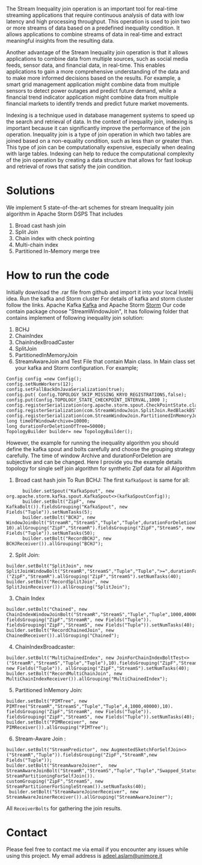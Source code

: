 The Stream Inequality join operation is an important tool for real-time streaming applications that require continuous analysis of data with low latency and high processing throughput. This operation is used to join two or more streams of data based on a predefined inequality condition. It allows applications to combine streams of data in real-time and extract meaningful insights from the resulting data.

Another advantage of the Stream Inequality join operation is that it allows applications to combine data from multiple sources, such as social media feeds, sensor data, and financial data, in real-time. This enables applications to gain a more comprehensive understanding of the data and to make more informed decisions based on the results. For example, a smart grid management application might combine data from multiple sensors to detect power outages and predict future demand, while a financial trend indicator application might combine data from multiple financial markets to identify trends and predict future market movements.

Indexing is a technique used in database management systems to speed up the search and retrieval of data. In the context of inequality join, indexing is important because it can significantly improve the performance of the join operation. Inequality join is a type of join operation in which two tables are joined based on a non-equality condition, such as less than or greater than. This type of join can be computationally expensive, especially when dealing with large tables. Indexing can help to reduce the computational complexity of the join operation by creating a data structure that allows for fast lookup and retrieval of rows that satisfy the join condition.

# Solutions
We implement 5 state-of-the-art schemes for stream Inequality join algorithm in Apache Storm DSPS That includes
1. Broad cast hash join
2. Split Join
3. Chain index with check pointing
4. Multi-chain index 
5. Partitioned In-Memory merge tree
# How to run the code
Initially download the .rar file from github and import it into your local Intellij idea.
Run the kafka and Storm cluster For details of kafka and storm cluster follow the links. Apache Kafka [Kafka](https://kafka.apache.org/) and Apache Storm [Storm](https://storm.apache.org/)
Our code contain package choose "StreamWindowJoin", It has following folder that contains implement of following inequality join solution: 
1. BCHJ
2. ChainIndex
3. ChainIndexBroadCaster
4. SplitJoin
5. PartitionedInMemoryJoin
6. StreamAwareJoin
and Test File that contain Main class. In Main class set your kafka and Storm configuration. For example;

```
Config config =new Config();
config.setNumWorkers(12);
config.setFallBackOnJavaSerialization(true);
config.put( Config.TOPOLOGY_SKIP_MISSING_KRYO_REGISTRATIONS,false);
config.put(Config.TOPOLOGY_STATE_CHECKPOINT_INTERVAL,1000 );
config.registerSerialization(org.apache.storm.spout.CheckPointState.class);
config.registerSerialization(com.StreamWindowJoin.SplitJoin.RedBlackBST.class);
config.registerSerialization(com.StreamWindowJoin.PartitionedInMemoryJoin.BPlusTree.class);
long timeOfWindowArchive=10000;
long durationForDeletionOfTree=50000;
TopologyBuilder builder= new TopologyBuilder();
```
However, the example for running the inequality algorithm you should define the kafka spout and bolts carefully and choose the grouping strategy carefully. The time of window Archive and durationForDeletion are subjective and can be changed.
Here I provide you the example details topology for single self join algorithm for synthetic Zipf data for all Algorithm
1. Broad cast hash join
To Run BCHJ: The first `KafkaSpout` is same for all:
```
      builder.setSpout("KafkaSpout", new org.apache.storm.kafka.spout.KafkaSpout<>(kafkaSpoutConfig));
      builder.setBolt("ZipF", new KafkaBolt()).fieldsGrouping("KafkaSpout", new Fields("Tuple")).setNumTasks(5);
      builder.setBolt("BCHJ", new WindowJoinBolt("StreamR","StreamS","Tuple","Tuple",durationForDeletionOfTree,">="), 10).allGrouping("ZipF","StreamR").fieldsGrouping("ZipF","StreamS", new Fields("Tuple")).setNumTasks(50);
      builder.setBolt("RecordBCHJ", new BCHJReceiver()).allGrouping("BCHJ");
```
2. Split Join:
```
builder.setBolt("SplitJoin", new SplitJoinWindowBolt("StreamR","StreamS","Tuple","Tuple",">=",durationForDeletionOfTree),10).shuffleGrouping ("ZipF","StreamR").allGrouping("ZipF","StreamS").setNumTasks(40);
builder.setBolt("RecordSplitJoin", new SplitJoinReceiver()).allGrouping("SplitJoin");
```
3. Chain Index
```
builder.setBolt("Chained", new ChainIndexWindowJoinBolt("StreamR","StreamS","Tuple","Tuple",1000,40000,">="),10).
fieldsGrouping("ZipF","StreamR", new Fields("Tuple")).
fieldsGrouping("ZipF","StreamS", new Fields("Tuple")).setNumTasks(40);  builder.setBolt("RecordChainedJoin", new ChainedReceiver()).allGrouping("Chained");
```
4. ChainIndexBroadcaster:
```
builder.setBolt("MultiChainedIndex", new JoinForChainIndexBoltTest<>("StreamR","StreamS","Tuple","Tuple"),10).fieldsGrouping("ZipF","StreamR", new Fields("Tuple")). allGrouping("ZipF","StreamS").setNumTasks(40);
builder.setBolt("RecordMultiChainJoin", new MultiChainIndexReceiver()).allGrouping("MultiChainedIndex");
```
5. Partitioned InMemory Join:
```
builder.setBolt("PIMTree", new PIMTree("StreamR","StreamS","Tuple","Tuple",4,1000,40000),10). fieldsGrouping("ZipF","StreamR", new Fields("Tuple")). fieldsGrouping("ZipF","StreamS", new Fields("Tuple")).setNumTasks(40);
builder.setBolt("PIMReceiver", new PIMReceiver()).allGrouping("PIMTree");
```
6. Stream-Aware Join :
```
builder.setBolt("StreamPredictor", new AugmentedSketchForSelfJoin<>("StreamR","Tuple")).fieldsGrouping("ZipF","StreamR",new Fields("Tuple"));
builder.setBolt("StreamAwareJoiner",  new StreamAwareJoinBolt("StreamR","StreamS","Tuple","Tuple","Swapped_Status",4,timeOfWindowArchive,durationForDeletionOfTree,">="),10).customGrouping("StreamPredictor",new StreamPartitioningForSelfJoin()).
customGrouping("ZipF","StreamS", new StreamPartitionerForSingleStream()).setNumTasks(40);
 builder.setBolt("StreamAwareJoinerReceiver", new StreamAwareJoinerReceiver()).allGrouping("StreamAwareJoiner");
```
All `ReceiverBolts` for gathering the join results.

# Contact
Please feel free to contact me via email if you encounter any issues while using this project. My email address is <a href="adeel.aslam@unimore.it">adeel.aslam@unimore.it</a>
